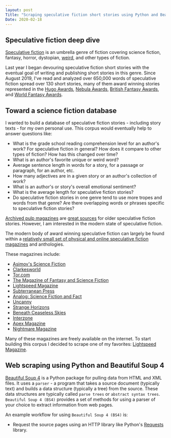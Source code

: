 ```yaml
---
layout: post
Title: "Scraping speculative fiction short stories using Python and Beautiful Soup 4"
Date: 2020-02-18
---
```

## Speculative fiction deep dive
[Speculative fiction](https://en.wikipedia.org/wiki/Speculative_fiction) is an umbrella genre of fiction covering science fiction, fantasy, horror, dystopian, [weird](https://en.wikipedia.org/wiki/Weird_fiction), and other types of fiction.

Last year I began devouring speculative fiction short stories with the eventual goal of writing and publishing short stories in this genre. Since August 2019, I've read and analyzed over 650,000 words of speculative fiction spread over 130 short stories, many of them award winning stories represented in the [Hugo Awards](https://en.wikipedia.org/wiki/Hugo_Award_for_Best_Short_Story), [Nebula Awards](https://en.wikipedia.org/wiki/Nebula_Award_for_Best_Short_Story), [British Fantasy Awards](https://en.wikipedia.org/wiki/British_Fantasy_Award), and [World Fantasy Awards](https://en.wikipedia.org/wiki/World_Fantasy_Award%E2%80%94Short_Fiction).

## Toward a science fiction database
I wanted to build a database of speculative fiction stories - including story texts - for my own personal use. This corpus would eventually help to answer questions like:
- What is the grade school reading comprehension level for an author's work? For speculative fiction in general? How does it compare to other types of fiction? How has this changed over time?
- What is an author's favorite unique or weird word?
- Average sentence length in words for a story, for a passage or paragraph, for an author, etc.
- How many adjectives are in a given story or an author's collection of work?
- What is an author's or story's overall emotional sentiment?
- What is the average length for speculative fiction stories?
- Do speculative fiction stories in one genre tend to use more tropes and words from that genre? Are there overlapping words or phrases specific to speculative fiction stories?

[Archived pulp magazines](https://archive.org/details/pulpmagazinearchive) are [great sources](https://www.kaggle.com/jannesklaas/scifi-stories-text-corpus) for older speculative fiction stories. However, I am interested in the modern state of speculative fiction.

The modern body of award winning speculative fiction can largely be found within a [relatively small set of physical and online speculative fiction magazines](https://schwitzsplinters.blogspot.com/2019/08/top-science-fiction-and-fantasy.html) and anthologies.

These magazines include:
- [Asimov's Science Fiction](https://www.asimovs.com/)
- [Clarkesworld](http://clarkesworldmagazine.com/)
- [Tor.com](https://www.tor.com/category/all-fiction/)
- [The Magazine of Fantasy and Science Fiction](https://www.sfsite.com/fsf/index.html)
- [Lightspeed Magazine](http://www.lightspeedmagazine.com/)
- [Subterranean Press](https://subterraneanpress.com/)
- [Analog: Science Fiction and Fact](https://www.analogsf.com/)
- [Uncanny](https://uncannymagazine.com/)
- [Strange Horizons](http://strangehorizons.com/)
- [Beneath Ceaseless Skies](http://www.beneath-ceaseless-skies.com/)
- [Interzone](http://ttapress.com/interzone/about/)
- [Apex Magazine](https://www.apex-magazine.com/issue-120-may-2019/)
- [Nightmare Magazine](http://www.nightmare-magazine.com/)

Many of these magazines are freely available on the internet. To start building this corpus I decided to scrape one of my favorites: [Lightspeed Magazine](http://www.lightspeedmagazine.com/).

## Web scraping using Python and Beautiful Soup 4
[Beautiful Soup 4](https://www.crummy.com/software/BeautifulSoup/bs4/doc/) is a Python package for pulling data from HTML and XML files. It uses a `parser` - a program that takes a source document (typically text) and builds a data structure (typically a tree) from the source. These data structures are typically called `parse trees` or `abstract syntax trees`. `Beautiful Soup 4 (BS4)` provides a set of methods for using a parser of your choice to extract information from web pages.

An example workflow for using `Beautiful Soup 4 (BS4)` is:
- Request the source pages using an HTTP library like Python's [Requests](https://requests.readthedocs.io/en/master/) library.
